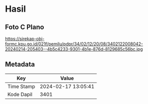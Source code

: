 # Hasil

## Foto C Plano

https://sirekap-obj-formc.kpu.go.id/021f/pemilu/pdpr/34/02/12/20/08/3402122008042-20240214-205403--4b5c4233-9301-4b1e-876d-8129685c56bc.jpg


## Metadata

| Key        | Value               |
| ---------- | ------------------- |
| Time Stamp | 2024-02-17 13:05:41 |
| Kode Dapil | 3401                |



